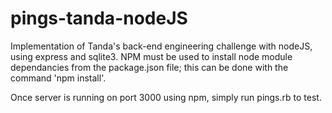 # pings-tanda-nodeJS

Implementation of Tanda's back-end engineering challenge with nodeJS, using express and sqlite3. NPM must be used to install node module dependancies from the package.json file; this can be done with the command 'npm install'.

Once server is running on port 3000 using npm, simply run pings.rb to test.
